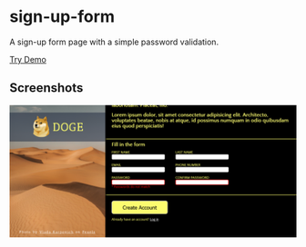 # sign-up-form

A sign-up form page with a simple password validation.

[Try Demo](https://updatedmyjournal.github.io/sign-up-form/)

## Screenshots

![a screenshot](res/Screenshots/Screenshot1.png)
